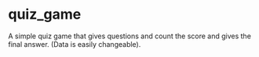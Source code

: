 # quiz_game
A simple quiz game that gives questions and count the score and gives the final answer. (Data is easily changeable).
